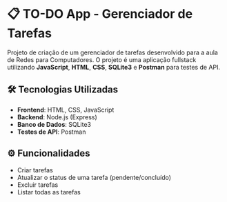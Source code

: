 # 📋 TO-DO App - Gerenciador de Tarefas

Projeto de criação de um gerenciador de tarefas desenvolvido para a aula de Redes para Computadores. O projeto é uma aplicação fullstack utilizando **JavaScript**, **HTML**, **CSS**, **SQLite3** e **Postman** para testes de API.

## 🛠️ Tecnologias Utilizadas
- **Frontend**: HTML, CSS, JavaScript
- **Backend**: Node.js (Express)
- **Banco de Dados**: SQLite3
- **Testes de API**: Postman

## ⚙️ Funcionalidades
- Criar tarefas
- Atualizar o status de uma tarefa (pendente/concluído)
- Excluir tarefas
- Listar todas as tarefas

